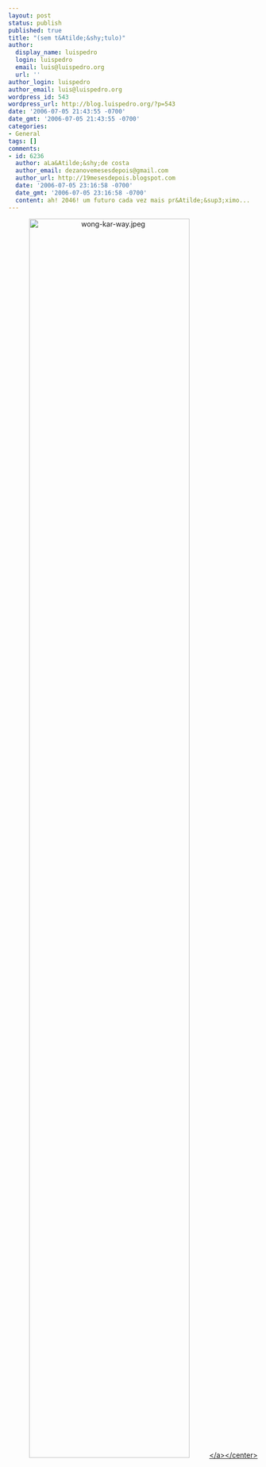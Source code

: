 ```yaml
---
layout: post
status: publish
published: true
title: "(sem t&Atilde;&shy;tulo)"
author:
  display_name: luispedro
  login: luispedro
  email: luis@luispedro.org
  url: ''
author_login: luispedro
author_email: luis@luispedro.org
wordpress_id: 543
wordpress_url: http://blog.luispedro.org/?p=543
date: '2006-07-05 21:43:55 -0700'
date_gmt: '2006-07-05 21:43:55 -0700'
categories:
- General
tags: []
comments:
- id: 6236
  author: aLa&Atilde;&shy;de costa
  author_email: dezanovemesesdepois@gmail.com
  author_url: http://19mesesdepois.blogspot.com
  date: '2006-07-05 23:16:58 -0700'
  date_gmt: '2006-07-05 23:16:58 -0700'
  content: ah! 2046! um futuro cada vez mais pr&Atilde;&sup3;ximo...
---
```

<p><center><a id="p542" rel="attachment" class="imagelink" href="http:&#47;&#47;blog.luispedro.org&#47;?attachment_id=542" title="wong-kar-way.jpeg"><img id="image542" src="http:&#47;&#47;blog.luispedro.org&#47;wp-content&#47;uploads&#47;2006&#47;07&#47;wong-kar-way.jpeg" alt="wong-kar-way.jpeg"  style="width: 80%" &#47;><&#47;a><&#47;center></p>
